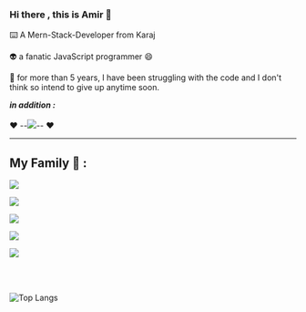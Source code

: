 ### Hi there , this is Amir 👋

<p>
   ⌨️ A Mern-Stack-Developer from Karaj
</p>
<p>
   👽 a fanatic JavaScript programmer 😄
</p>
<p>
  🥇 for more than 5 years, I have been struggling with the code and I don't think so intend to give up anytime soon.
</p>
<p>
<b>
     <i>in addition : </i>
</b>
   <br />
   <br />
   ❤️ --<img src="https://skillicons.dev/icons?i=laravel" />-- ❤️
</p>
<hr />
<h2>
   My Family 💙 :
</h2>
<p align="left">
  <a href="https://skillicons.dev">
    <img src="https://skillicons.dev/icons?i=laravel,nodejs,react,next,redux" />
  </a>
</p>
<p align="left">
  <a href="https://skillicons.dev">
    <img src="https://skillicons.dev/icons?i=materialui,tailwind,bootstrap,jquery" />
  </a>
</p>
<p align="left">
  <a href="https://skillicons.dev">
    <img src="https://skillicons.dev/icons?i=mysql,mongodb" />
  </a>
</p>
<p align="left">
  <a href="https://skillicons.dev">
    <img src="https://skillicons.dev/icons?i=electron" />
  </a>
</p>
<p align="left">
  <a href="https://skillicons.dev">
    <img src="https://skillicons.dev/icons?i=html,css,php,javascript,python,cpp" />
  </a>
</p>
<br />
<br /> 

![Top Langs](https://github-readme-stats.vercel.app/api/top-langs/?username=CodeWizard-Amir&layout=pie&hide=html,css&theme=dark)
